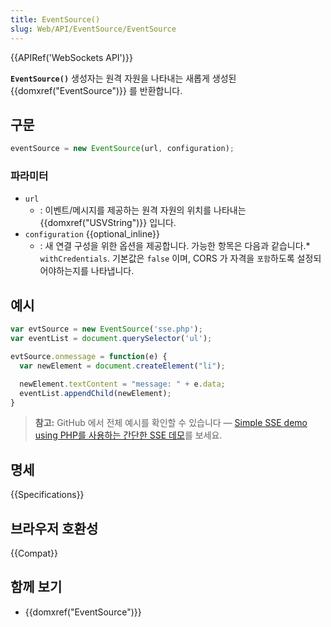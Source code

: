 ```yaml
---
title: EventSource()
slug: Web/API/EventSource/EventSource
---
```


{{APIRef('WebSockets API')}}

**`EventSource()`** 생성자는 원격 자원을 나타내는 새롭게 생성된 {{domxref("EventSource")}} 를 반환합니다.

## 구문

```js
eventSource = new EventSource(url, configuration);
```

### 파라미터

- `url`
  - : 이벤트/메시지를 제공하는 원격 자원의 위치를 나타내는 {{domxref("USVString")}} 입니다.
- `configuration` {{optional_inline}}
  - : 새 연결 구성을 위한 옵션을 제공합니다. 가능한 항목은 다음과 같습니다.\* `withCredentials`. 기본값은 `false` 이며, CORS 가 자격을 `포함`하도록 설정되어야하는지를 나타냅니다.

## 예시

```js
var evtSource = new EventSource('sse.php');
var eventList = document.querySelector('ul');

evtSource.onmessage = function(e) {
  var newElement = document.createElement("li");

  newElement.textContent = "message: " + e.data;
  eventList.appendChild(newElement);
}
```

> **참고:** GitHub 에서 전체 예시를 확인할 수 있습니다 — [Simple SSE demo using PHP를 사용하는 간단한 SSE 데모](https://github.com/mdn/dom-examples/tree/master/server-sent-events)를 보세요.

## 명세

{{Specifications}}

## 브라우저 호환성

{{Compat}}

## 함께 보기

- {{domxref("EventSource")}}
